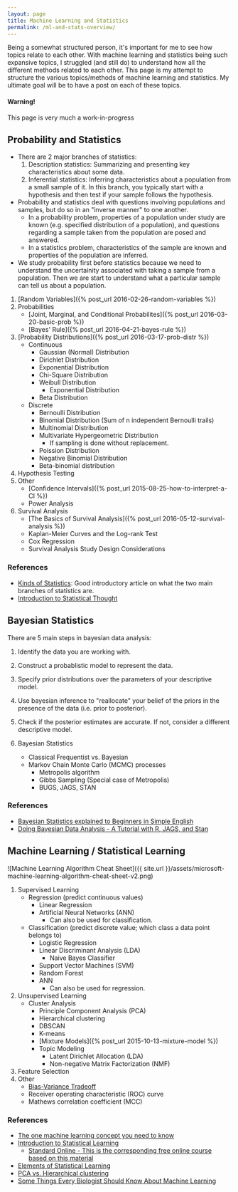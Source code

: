 ```yaml
---
layout: page
title: Machine Learning and Statistics
permalink: /ml-and-stats-overview/
---
```


Being a somewhat structured person, it's important for me to see how topics relate to each other. With machine learning and statistics being such expansive topics, I struggled (and still do) to understand how all the different methods related to each other. This page is my attempt to structure the various topics/methods of machine learning and statistics. My ultimate goal will be to have a post on each of these topics.

<div class="alert alert-dismissible alert-warning">
<h4>Warning!</h4>
<p>This page is very much a work-in-progress</p>
</div>

## Probability and Statistics

* There are 2 major branches of statistics:
    1. Description statistics: Summarizing and presenting key characteristics about some data.
    1. Inferential statistics: Inferring characteristics about a population from a small sample of it. In this branch, you typically start with a hypothesis and then test if your sample follows the hypothesis.
* Probability and statistics deal with questions involving populations and samples, but do so in an "inverse manner" to one another.
    + In a probability problem, properties of a population under study are known (e.g. specified distribution of a population), and questions regarding a sample taken from the population are posed and answered.
    + In a statistics problem, characteristics of the sample are known and properties of the population are inferred.
* We study probability first before statistics because we need to understand the uncertainity associated with taking a sample from a population. Then we are start to understand what a particular sample can tell us about a population.

1. [Random Variables]({% post_url 2016-02-26-random-variables %})
1. Probabilities
    * [Joint, Marginal, and Conditional Probabilites]({% post_url 2016-03-20-basic-prob %})
    * [Bayes' Rule]({% post_url 2016-04-21-bayes-rule %})
1. [Probability Distributions]({% post_url 2016-03-17-prob-distr %})
   * Continuous
        + Gaussian (Normal) Distribution
        + Dirichlet Distribution
        + Exponential Distribution
        + Chi-Square Distribution
        + Weibull Distribution
            - Exponential Distribution
        + Beta Distribution
    * Discrete
        + Bernoulli Distribution
        + Binomial Distribution (Sum of n independent Bernoulli trails)
        + Multinomial Distribution
        + Multivariate Hypergeometric Distribution
            - If sampling is done without replacement.
        + Poission Distribution
        + Negative Binomial Distribution
        + Beta-binomial distribution
1. Hypothesis Testing
1. Other
    * [Confidence Intervals]({% post_url 2015-08-25-how-to-interpret-a-CI %})
    * Power Analysis
1. Survival Analysis
    * [The Basics of Survival Analysis]({% post_url 2016-05-12-survival-analysis %})
    * Kaplan-Meier Curves and the Log-rank Test
    * Cox Regression
    * Survival Analysis Study Design Considerations

### References

* [Kinds of Statistics](http://be.wvu.edu/divmim/mgmt/blakely/homepage/Mktg325/Kinds%20of%20Statistics%20and%20Types%20of%20Data.pdf): Good introductory article on what the two main branches of statistics are.
* [Introduction to Statistical Thought](http://people.math.umass.edu/~lavine/Book/book.html)

## Bayesian Statistics

There are 5 main steps in bayesian data analysis:

1. Identify the data you are working with.
1. Construct a probablistic model to represent the data.
1. Specify prior distributions over the parameters of your descriptive model.
1. Use bayesian inference to "reallocate" your belief of the priors in the presence of the data (i.e. prior to posterior).
1. Check if the posterior estimates are accurate. If not, consider a different descriptive model.

1. Bayesian Statistics
    * Classical Frequentist vs. Bayesian 
    * Markov Chain Monte Carlo (MCMC) processes
        + Metropolis algorithm
        + Gibbs Sampling (Special case of Metropolis)
        + BUGS, JAGS, STAN

### References

* [Bayesian Statistics explained to Beginners in Simple English](http://www.analyticsvidhya.com/blog/2016/06/bayesian-statistics-beginners-simple-english/)
* [Doing Bayesian Data Analysis - A Tutorial with R, JAGS, and Stan](https://sites.google.com/site/doingbayesiandataanalysis/)

## Machine Learning / Statistical Learning

![Machine Learning Algorithm Cheat Sheet]({{ site.url }}/assets/microsoft-machine-learning-algorithm-cheat-sheet-v2.png)

1. Supervised Learning
    * Regression (predict continuous values)
        + Linear Regression
        + Artificial Neural Networks (ANN)
            - Can also be used for classification.
    * Classification (predict discrete value; which class a data point belongs to)
        + Logistic Regression
        + Linear Discriminant Analysis (LDA)
            - Naive Bayes Classifier
        + Support Vector Machines (SVM)
        + Random Forest
        + ANN
            - Can also be used for regression.
1. Unsupervised Learning
    * Cluster Analysis
        + Principle Component Analysis (PCA)
        + Hierarchical clustering
        + DBSCAN
        + K-means
        + [Mixture Models]({% post_url 2015-10-13-mixture-model %})
        + Topic Modeling
            - Latent Dirichlet Allocation (LDA)
            - Non-negative Matrix Factorization (NMF)
1. Feature Selection
1. Other
    * [Bias-Variance Tradeoff](http://scott.fortmann-roe.com/docs/BiasVariance.html)
    * Receiver operating characteristic (ROC) curve
    * Mathews correlation coefficient (MCC)

### References

* [The one machine learning concept you need to know](http://www.sharpsightlabs.com/one-concept-machine-learning/)
* [Introduction to Statistical Learning](http://www-bcf.usc.edu/~gareth/ISL/)
    + [Standard Online - This is the corresponding free online course based on this material](https://statlearning.class.stanford.edu)
* [Elements of Statistical Learning](http://statweb.stanford.edu/~tibs/ElemStatLearn/)
* [PCA vs. Hierarchical clustering](http://www.rna-seqblog.com/a-comparison-between-pca-and-hierarchical-clustering/)
* [Some Things Every Biologist Should Know About Machine Learning](http://master.bioconductor.org/help/course-materials/2003/Milan/Lectures/MachineLearning.pdf)
